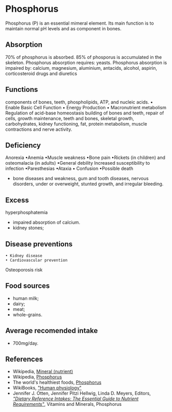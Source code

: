 # Phosphorus
Phosphorus (P) is an essential mimeral element. Its main function is to maintain normal pH levels and as component in bones.

## Absorption
70% of phosphorus is absorbed.
85% of phosporus is accumulated in the skeleton.
Phosphorus absorption requires: yeasts.
Phosphorus absorption is impaired by: calcium, magnesium, aluminium, antacids, alcohol, aspirin, corticosteroid drugs and diuretics

## Functions
components of bones, teeth, phospholipids, ATP, and nucleic acids.
	• Enable Basic Cell Function
	• Energy Production
	• Macronutrient metabolism
Regulation of acid-base homeostasis
 building of bones and teeth, repair of cells, growth maintenance, teeth and bones, skeletal growth, carbohydrates, kidney functioning, fat, protein metabolism, muscle contractions and nerve activity.

## Deficiency
Anorexia •Anemia •Muscle weakness •Bone pain •Rickets (in children) and osteomalacia (in adults) •General debility
Increased susceptibility to infection •Paresthesias •Ataxia • Confusion •Possible death
- bone diseases and weakness, gum and tooth diseases, nervous disorders, under or overweight, stunted growth, and irregular bleeding. 

## Excess
hyperphosphatemia
- impaired absorption of calcium.
- kidney stones;

## Disease preventions
	• Kidney disease
	• Cardiovascular prevention
Osteoporosis risk

## Food sources
- human milk;
- dairy;
- meat;
- whole-grains.

## Average recomended intake
- 700mg/day.

## References
- Wikipedia, [Mineral (nutrient)](https://en.wikipedia.org/wiki/Mineral_(nutrient))
- Wikipedia, [Phosphorus](https://en.wikipedia.org/wiki/Phosphorus)
- The world's healthiest foods, [Phosphorus](http://www.whfoods.com/genpage.php?tname=nutrient&dbid=127)
- WikiBooks, ["Human physiology"](https://en.wikibooks.org/wiki/Human_Physiology/Nutrition#Minerals)
- Jennifer J. Otten, Jennifer Pitzi Hellwig, Linda D. Meyers, Editors, [_"Dietary Reference Intakes: The Essential Guide to Nutrient Requirements"_](https://www.amazon.com/Dietary-Reference-Intakes-Essential-Requirements/dp/0309157420), Vitamins and Minerals, Phosphorus